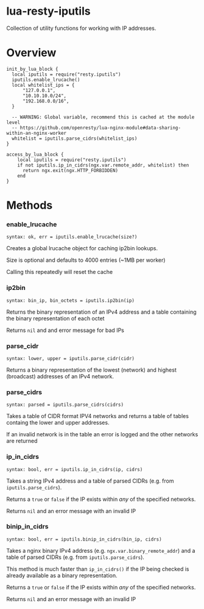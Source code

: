 # lua-resty-iputils

Collection of utility functions for working with IP addresses.

# Overview

```
init_by_lua_block {
  local iputils = require("resty.iputils")
  iputils.enable_lrucache()
  local whitelist_ips = {
      "127.0.0.1",
      "10.10.10.0/24",
      "192.168.0.0/16",
  }

  -- WARNING: Global variable, recommend this is cached at the module level
  -- https://github.com/openresty/lua-nginx-module#data-sharing-within-an-nginx-worker
  whitelist = iputils.parse_cidrs(whitelist_ips)
}

access_by_lua_block {
    local iputils = require("resty.iputils")
    if not iputils.ip_in_cidrs(ngx.var.remote_addr, whitelist) then
      return ngx.exit(ngx.HTTP_FORBIDDEN)
    end
}
```

# Methods
### enable_lrucache
`syntax: ok, err = iputils.enable_lrucache(size?)`

Creates a global lrucache object for caching ip2bin lookups.

Size is optional and defaults to 4000 entries (~1MB per worker)

Calling this repeatedly will reset the cache

### ip2bin
`syntax: bin_ip, bin_octets = iputils.ip2bin(ip)`

Returns the binary representation of an IPv4 address and a table containing the binary representation of each octet

Returns `nil` and and error message for bad IPs

### parse_cidr
`syntax: lower, upper = iputils.parse_cidr(cidr)`

Returns a binary representation of the lowest (network) and highest (broadcast) addresses of an IPv4 network.

### parse_cidrs
`syntax: parsed = iputils.parse_cidrs(cidrs)`

Takes a table of CIDR format IPV4 networks and returns a table of tables containg the lower and upper addresses.

If an invalid network is in the table an error is logged and the other networks are returned

### ip_in_cidrs
`syntax: bool, err = iputils.ip_in_cidrs(ip, cidrs)`

Takes a string IPv4 address and a table of parsed CIDRs (e.g. from `iputils.parse_cidrs`).

Returns a `true` or `false` if the IP exists within *any* of the specified networks.

Returns `nil` and an error message with an invalid IP

### binip_in_cidrs
`syntax: bool, err = iputils.binip_in_cidrs(bin_ip, cidrs)`

Takes a nginx binary IPv4 address (e.g. `ngx.var.binary_remote_addr`) and a table of parsed CIDRs (e.g. from `iputils.parse_cidrs`).

This method is much faster than `ip_in_cidrs()` if the IP being checked is already available as a binary representation.

Returns a `true` or `false` if the IP exists within *any* of the specified networks.

Returns `nil` and an error message with an invalid IP
